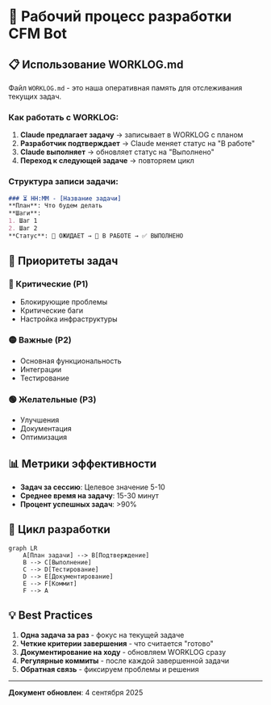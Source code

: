 # 🔄 Рабочий процесс разработки CFM Bot

## 📋 Использование WORKLOG.md

Файл `WORKLOG.md` - это наша оперативная память для отслеживания текущих задач.

### Как работать с WORKLOG:

1. **Claude предлагает задачу** → записывает в WORKLOG с планом
2. **Разработчик подтверждает** → Claude меняет статус на "В работе"
3. **Claude выполняет** → обновляет статус на "Выполнено"
4. **Переход к следующей задаче** → повторяем цикл

### Структура записи задачи:

```markdown
### ⏳ HH:MM - [Название задачи]
**План**: Что будем делать
**Шаги**:
1. Шаг 1
2. Шаг 2
**Статус**: 🔄 ОЖИДАЕТ → 🚧 В РАБОТЕ → ✅ ВЫПОЛНЕНО
```

## 🎯 Приоритеты задач

### 🔴 Критические (P1)
- Блокирующие проблемы
- Критические баги
- Настройка инфраструктуры

### 🟡 Важные (P2)
- Основная функциональность
- Интеграции
- Тестирование

### 🟢 Желательные (P3)
- Улучшения
- Документация
- Оптимизация

## 📊 Метрики эффективности

- **Задач за сессию**: Целевое значение 5-10
- **Среднее время на задачу**: 15-30 минут
- **Процент успешных задач**: >90%

## 🔄 Цикл разработки

```mermaid
graph LR
    A[План задачи] --> B[Подтверждение]
    B --> C[Выполнение]
    C --> D[Тестирование]
    D --> E[Документирование]
    E --> F[Коммит]
    F --> A
```

## 💡 Best Practices

1. **Одна задача за раз** - фокус на текущей задаче
2. **Четкие критерии завершения** - что считается "готово"
3. **Документирование на ходу** - обновляем WORKLOG сразу
4. **Регулярные коммиты** - после каждой завершенной задачи
5. **Обратная связь** - фиксируем проблемы и решения

---

**Документ обновлен**: 4 сентября 2025